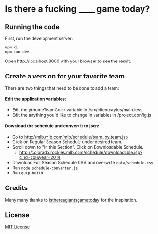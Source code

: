 # Is there a fucking \_\_\_\_ game today?

## Running the code

First, run the development server:

```bash
npm ci
npm run dev
```

Open [http://localhost:3000](http://localhost:3000) with your browser to see the result.

## Create a version for your favorite team

There are two things that need to be done to add a team:

#### Edit the application variables:

- Edit the @homeTeamColor variable in <project>/src/client/styles/main.less
- Edit the anything you'd like to change in variables in <project>/project.config.js

#### Download the schedule and convert it to json:

- Go to http://mlb.mlb.com/mlb/schedule/team_by_team.jsp
- Click on Regular Season Schedule under desired team.
- Scroll down to "In this Section". Click on Downloadable Schedule.
  - http://colorado.rockies.mlb.com/schedule/downloadable.jsp?c_id=col&year=2014
- Download Full Season Schedule CSV and overwrite `data/schedule.csv`
- Run `node schedule-converter.js`
- Run `gulp build`

## Credits

Many many thanks to [isthereagiantsgametoday](https://github.com/lforrest/isthereagiantsgametoday) for the inspiration.

## License

[MIT License](http://opensource.org/licenses/MIT)
